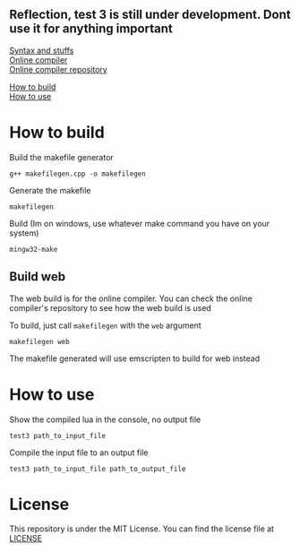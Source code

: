 ## Reflection, test 3 is still under development. Dont use it for anything important

[Syntax and stuffs](syntax_and_stuff.md) \
[Online compiler](https://triplecubes.github.io/reflection_test_3) \
[Online compiler repository](https://github.com/TripleCubes/reflection_test_3)

[How to build](#how-to-build) \
[How to use](#how-to-use)

# How to build
Build the makefile generator
```
g++ makefilegen.cpp -o makefilegen
```
Generate the makefile
```
makefilegen
```
Build (Im on windows, use whatever make command you have on your system)
```
mingw32-make
```

## Build web
The web build is for the online compiler. You can check the online compiler's
repository to see how the web build is used

To build, just call `makefilegen` with the `web` argument
```
makefilegen web
```
The makefile generated will use emscripten to build for web instead

# How to use
Show the compiled lua in the console, no output file
```
test3 path_to_input_file
```
Compile the input file to an output file
```
test3 path_to_input_file path_to_output_file
```

# License

This repository is under the MIT License. You can find the license file at [LICENSE](LICENSE)
